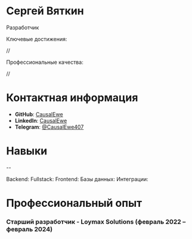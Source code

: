 <h1>Сергей Вяткин</h1>
Разработчик

<p>Ключевые достижения:</p>

//

<p>Профессиональные качества:</p>

//

<h1>Контактная информация</h1>

- **GitHub**: [CausalEwe](https://github.com/CausalEwe)
- **LinkedIn**: [CausalEwe](https://www.linkedin.com/in/causalewe/)
- **Telegram**: [@CausalEwe407](https://t.me/CausalEwe407)

<h1>Навыки</h1>
--

Backend: 
Fullstack: 
Frontend:
Базы данных:
Интеграции:

<h1>Профессиональный опыт</h1>

<h3>Старший разработчик - Loymax Solutions (февраль 2022 – февраль 2024)</h3>

